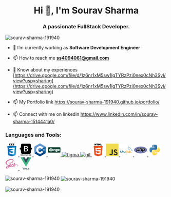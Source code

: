 <h1 align="center">Hi 👋, I'm Sourav Sharma</h1>
<h3 align="center">A passionate FullStack Developer.</h3>

<p align="left"> <img src="https://komarev.com/ghpvc/?username=sourav-sharma-191940&label=Profile%20views&color=0e75b6&style=flat" alt="sourav-sharma-191940" /> </p>

- 🔭 I’m currently working as **Software Development Engineer**

- 📫 How to reach me **ss4094061@gmail.com**

- 📄 Know about my experiences [https://drive.google.com/file/d/1z6nr1xM5sw1lgTYRzPzi0nex0cNh3Syl/view?usp=sharing](https://drive.google.com/file/d/1z6nr1xM5sw1lgTYRzPzi0nex0cNh3Syl/view?usp=sharing)

- 📫 My Portfolio link https://sourav-sharma-191940.github.io/portfolio/
  
- 📫 Connect with me on linkedin https://www.linkedin.com/in/sourav-sharma-1514441a0/

<!-- <h3 align="left">Connect with me:</h3>
<p align="left">
<a href="https://twitter.com/souravs15135124" target="blank"><img align="center" src="https://raw.githubusercontent.com/rahuldkjain/github-profile-readme-generator/neutral-icons/src/images/icons/Social/twitter.svg" alt="souravs15135124" height="30" width="40" /></a>
<a href="https://linkedin.com/in/https://www.linkedin.com/in/sourav-sharma-1514441a0/" target="blank"><img align="center" src="https://raw.githubusercontent.com/rahuldkjain/github-profile-readme-generator/neutral-icons/src/images/icons/Social/linked-in-alt.svg" alt="https://www.linkedin.com/in/sourav-sharma-1514441a0/" height="30" width="40" /></a>
<a href="https://instagram.com/https://www.instagram.com/_sourav7050_/" target="blank"><img align="center" src="https://raw.githubusercontent.com/rahuldkjain/github-profile-readme-generator/neutral-icons/src/images/icons/Social/instagram.svg" alt="https://www.instagram.com/_sourav7050_/" height="30" width="40" /></a> -->
</p>

<h3 align="left">Languages and Tools:</h3>
<p align="left">  <a href="https://www.w3schools.com/css/" target="_blank"> <img src="https://raw.githubusercontent.com/devicons/devicon/master/icons/css3/css3-original-wordmark.svg" alt="css3" width="40" height="40"/> <a href="https://getbootstrap.com" target="_blank"> <img src="https://raw.githubusercontent.com/devicons/devicon/master/icons/bootstrap/bootstrap-plain-wordmark.svg" alt="bootstrap" width="40" height="40"/> </a> <a href="https://www.w3schools.com/cpp/" target="_blank"> <img src="https://raw.githubusercontent.com/devicons/devicon/master/icons/cplusplus/cplusplus-original.svg" alt="cplusplus" width="40" height="40"/> </a></a> <a href="https://www.djangoproject.com/" target="_blank"> <img src="https://raw.githubusercontent.com/devicons/devicon/master/icons/django/django-original.svg" alt="django" width="40" height="40"/> </a> <a href="https://www.figma.com/" target="_blank"> <img src="https://www.vectorlogo.zone/logos/figma/figma-icon.svg" alt="figma" width="40" height="40"/> </a> <a href="https://git-scm.com/" target="_blank"> <img src="https://www.vectorlogo.zone/logos/git-scm/git-scm-icon.svg" alt="git" width="40" height="40"/> </a> <a href="https://www.w3.org/html/" target="_blank"> <img src="https://raw.githubusercontent.com/devicons/devicon/master/icons/html5/html5-original-wordmark.svg" alt="html5" width="40" height="40"/> </a> <a href="https://developer.mozilla.org/en-US/docs/Web/JavaScript" target="_blank"> <img src="https://raw.githubusercontent.com/devicons/devicon/master/icons/javascript/javascript-original.svg" alt="javascript" width="40" height="40"/> </a> <a href="https://www.mysql.com/" target="_blank"> <img src="https://raw.githubusercontent.com/devicons/devicon/master/icons/mysql/mysql-original-wordmark.svg" alt="mysql" width="40" height="40"/> </a> <a href="https://www.php.net" target="_blank"> <img src="https://raw.githubusercontent.com/devicons/devicon/master/icons/php/php-original.svg" alt="php" width="40" height="40"/> </a> <a href="https://www.python.org" target="_blank"> <img src="https://raw.githubusercontent.com/devicons/devicon/master/icons/python/python-original.svg" alt="python" width="40" height="40"/> </a> <a href="https://sass-lang.com" target="_blank"> <img src="https://raw.githubusercontent.com/devicons/devicon/master/icons/sass/sass-original.svg" alt="sass" width="40" height="40"/> </a> <a href="https://vuejs.org/" target="_blank"> <img src="https://raw.githubusercontent.com/devicons/devicon/master/icons/vuejs/vuejs-original-wordmark.svg" alt="vuejs" width="40" height="40"/> </a> </p>

<p><img align="left" src="https://github-readme-stats.vercel.app/api/top-langs?username=sourav-sharma-191940&show_icons=true&locale=en&layout=compact" alt="sourav-sharma-191940" /></p>

<p>&nbsp;<img align="center" src="https://github-readme-stats.vercel.app/api?username=sourav-sharma-191940&show_icons=true&locale=en" alt="sourav-sharma-191940" /></p>

<p><img align="center" src="https://github-readme-streak-stats.herokuapp.com/?user=sourav-sharma-191940&" alt="sourav-sharma-191940" /></p>
